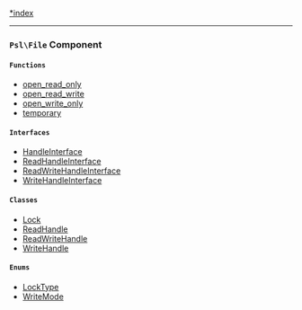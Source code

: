 <!--
    This markdown file was generated using `docs/documenter.php`.

    Any edits to it will likely be lost.
-->

[*index](./../README.md)

---

### `Psl\File` Component

#### `Functions`

- [open_read_only](./../../src/Psl/File/open_read_only.php#L14)
- [open_read_write](./../../src/Psl/File/open_read_write.php#L16)
- [open_write_only](./../../src/Psl/File/open_write_only.php#L16)
- [temporary](./../../src/Psl/File/temporary.php#L17)

#### `Interfaces`

- [HandleInterface](./../../src/Psl/File/HandleInterface.php#L9)
- [ReadHandleInterface](./../../src/Psl/File/ReadHandleInterface.php#L9)
- [ReadWriteHandleInterface](./../../src/Psl/File/ReadWriteHandleInterface.php#L9)
- [WriteHandleInterface](./../../src/Psl/File/WriteHandleInterface.php#L9)

#### `Classes`

- [Lock](./../../src/Psl/File/Lock.php#L9)
- [ReadHandle](./../../src/Psl/File/ReadHandle.php#L11)
- [ReadWriteHandle](./../../src/Psl/File/ReadWriteHandle.php#L11)
- [WriteHandle](./../../src/Psl/File/WriteHandle.php#L11)

#### `Enums`

- [LockType](./../../src/Psl/File/LockType.php#L7)
- [WriteMode](./../../src/Psl/File/WriteMode.php#L7)


